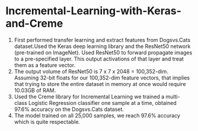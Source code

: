 # Incremental-Learning-with-Keras-and-Creme

1. First performed transfer learning and extract features from Dogsvs.Cats dataset.Used the Keras deep learning library and the ResNet50 network (pre-trained on ImageNet). Used ResNet50 to forward propagate images to a pre-specified layer. This output activations of that layer and treat them as a feature vector.
2. The output volume of ResNet50 is 7 x 7 x 2048 = 100,352-dim. Assuming 32-bit floats for our 100,352-dim feature vectors, that implies that trying to store the entire dataset in memory at once would require 10.03GB of RAM.
3. Used the Creme library for Incremental Learning we trained a multi-class Logistic Regression classifier one sample at a time, obtained 97.6% accuracy on the Dogsvs.Cats dataset.
4. The model trained on all 25,000 samples, we reach 97.6% accuracy which is quite respectable.
